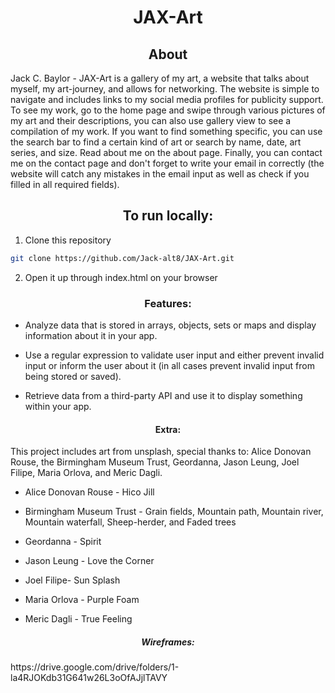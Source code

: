 <h1 align="center"> JAX-Art </h1>

<h2 align="center"> About </h2>

Jack C. Baylor - JAX-Art is a gallery of my art, a website that talks about myself, my art-journey, and allows for networking.
The website is simple to navigate and includes links to my social media profiles for publicity support. To see my work, go to the home page and swipe through various pictures of my art and their descriptions, you can also use gallery view to see a compilation of my work. If you want to find something specific, you can use the search bar to find a certain kind of art or search by name, date, art series, and size. Read about me on the about page. Finally, you can contact me on the contact page and don't forget to write your email in correctly (the website will catch any mistakes in the email input as well as check if you filled in all required fields).

<h2 align="center"> To run locally: </h2>

1. Clone this repository
```sh
git clone https://github.com/Jack-alt8/JAX-Art.git
```

2. Open it up through index.html on your browser


<h3 align="center"> Features: </h3>

* Analyze data that is stored in arrays, objects, sets or maps and display information about it in your app.

* Use a regular expression to validate user input and either prevent invalid input or inform the user about it (in all cases prevent invalid input from being stored or saved).

* Retrieve data from a third-party API and use it to display something within your app.

<h4 align="center"> Extra: </h4>

This project includes art from unsplash, special thanks to: Alice Donovan Rouse, the Birmingham Museum Trust, Geordanna, Jason Leung, Joel Filipe, Maria Orlova, and Meric Dagli.

* Alice Donovan Rouse - Hico Jill

* Birmingham Museum Trust - Grain fields, Mountain path, Mountain river, Mountain waterfall, Sheep-herder, and Faded trees

* Geordanna - Spirit

* Jason Leung - Love the Corner

* Joel Filipe- Sun Splash

* Maria Orlova - Purple Foam

* Meric Dagli - True Feeling

<h5 align="center"> Wireframes: </h5>
https://drive.google.com/drive/folders/1-la4RJOKdb31G641w26L3oOfAJjlTAVY
